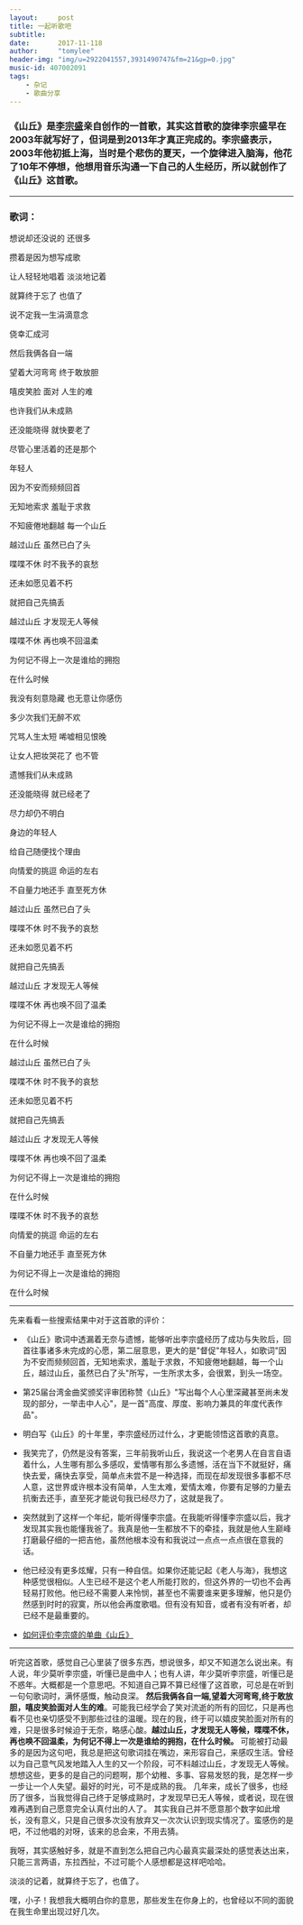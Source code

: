 ```yaml
---
layout:     post
title: 一起听歌吧
subtitle:  
date:       2017-11-118
author:     "tomylee"
header-img: "img/u=2922041557,3931490747&fm=21&gp=0.jpg"
music-id: 407002091
tags:
    - 杂记
    - 歌曲分享
---
```


### 《山丘》是[李宗盛](https://en.wikipedia.org/wiki/Jonathan_Lee_(musician))亲自创作的一首歌，其实这首歌的旋律李宗盛早在2003年就写好了，但词是到2013年才真正完成的。李宗盛表示，2003年他初抵上海，当时是个悲伤的夏天，一个旋律进入脑海，他花了10年不停想，他想用音乐沟通一下自己的人生经历，所以就创作了《山丘》这首歌。
---

### 歌词：
想说却还没说的 还很多

攒着是因为想写成歌

让人轻轻地唱着 淡淡地记着

就算终于忘了 也值了

说不定我一生涓滴意念

侥幸汇成河

然后我俩各自一端

望着大河弯弯 终于敢放胆

嘻皮笑脸 面对 人生的难

也许我们从未成熟

还没能晓得 就快要老了

尽管心里活着的还是那个

年轻人

因为不安而频频回首

无知地索求 羞耻于求救

不知疲倦地翻越 每一个山丘

越过山丘 虽然已白了头

喋喋不休 时不我予的哀愁

还未如愿见着不朽

就把自己先搞丢

越过山丘 才发现无人等候

喋喋不休 再也唤不回温柔

为何记不得上一次是谁给的拥抱

在什么时候

我没有刻意隐藏 也无意让你感伤

多少次我们无醉不欢

咒骂人生太短 唏嘘相见恨晚

让女人把妆哭花了 也不管

遗憾我们从未成熟

还没能晓得 就已经老了

尽力却仍不明白

身边的年轻人

给自己随便找个理由

向情爱的挑逗 命运的左右

不自量力地还手 直至死方休

越过山丘 虽然已白了头

喋喋不休 时不我予的哀愁

还未如愿见着不朽

就把自己先搞丢

越过山丘 才发现无人等候

喋喋不休 再也唤不回了温柔

为何记不得上一次是谁给的拥抱

在什么时候

越过山丘 虽然已白了头

喋喋不休 时不我予的哀愁

还未如愿见着不朽

就把自己先搞丢

越过山丘 才发现无人等候

喋喋不休 再也唤不回了温柔

为何记不得上一次是谁给的拥抱

在什么时候

喋喋不休 时不我予的哀愁

向情爱的挑逗 命运的左右

不自量力地还手 直至死方休

为何记不得上一次是谁给的拥抱

在什么时候

---
先来看看一些搜索结果中对于这首歌的评价：

- 《山丘》歌词中透漏着无奈与遗憾，能够听出李宗盛经历了成功与失败后，回首往事诸多未完成的心愿，第二层意思，更大的是"督促"年轻人，如歌词"因为不安而频频回首，无知地索求，羞耻于求救，不知疲倦地翻越，每一个山丘，越过山丘，虽然已白了头"所写，一生所求太多，会很累，到头一场空。

- 第25届台湾金曲奖颁奖评审团称赞《山丘》"写出每个人心里深藏甚至尚未发现的部分，一举击中人心"，是一首"高度、厚度、影响力兼具的年度代表作品"。
- 明白写《山丘》的十年里，李宗盛经历过什么，才更能领悟这首歌的真意。
- 我笑完了，仍然是没有答案，三年前我听山丘，我说这一个老男人在自言自语着什么，人生哪有那么多感叹，爱情哪有那么多遗憾，活在当下不就挺好，痛快去爱，痛快去享受，简单点未尝不是一种选择，而现在却发现很多事都不尽人意，这世界或许根本没有简单，人生太难，爱情太难，你要有足够的力量去抗衡去还手，直至死才能说句我已经尽力了，这就是我了。
- 突然就到了这样一个年纪，能听得懂李宗盛。在我能听得懂李宗盛以后，我才发现其实我也能懂我爸了。我真是他一生都放不下的牵挂，我就是他人生巅峰打磨最仔细的一把吉他，虽然他根本没有和我说过一点点一点点很在意我的话。
- 他已经没有更多炫耀，只有一种自信。如果你还能记起《老人与海》，我想这种感觉很相似。人生已经不是这个老人所能打败的，但这外界的一切也不会再轻易打败他。他已经不需要人来怜悯，甚至也不需要谁来更多理解，他只是仍然感到时时的寂寞，所以他会再度歌唱。但有没有知音，或者有没有听者，却已经不是最重要的。
- [如何评价李宗盛的单曲《山丘》](https://www.zhihu.com/question/21309892)

---

听完这首歌，感觉自己心里装了很多东西，想说很多，却又不知道怎么说出来。有人说，年少莫听李宗盛，听懂已是曲中人；也有人讲，年少莫听李宗盛，听懂已是不惑年。大概都是一个意思吧。不知道自己算不算已经懂了这首歌，可总是在听到一句句歌词时，满怀感慨，触动良深。
**然后我俩各自一端,望着大河弯弯,终于敢放胆，嘻皮笑脸面对人生的难**。可能我已经学会了笑对流逝的所有的回忆，只是再也看不见也亲切感受不到那些过往的温暖。现在的我，终于可以嬉皮笑脸面对所有的难，只是很多时候迫于无奈，略感心酸。**越过山丘，才发现无人等候，喋喋不休，再也唤不回温柔，为何记不得上一次是谁给的拥抱，在什么时候。**
可能被打动最多的是因为这句吧，我总是把这句歌词挂在嘴边，来形容自己，来感叹生活。曾经以为自己意气风发地踏入人生的又一个阶段，可不料越过山丘，才发现无人等候。想想这些，更多的是自己的问题啊，那个幼稚、多事、容易发怒的我，是怎样一步一步让一个人失望。最好的时光，可不是成熟的我。
几年来，成长了很多，也经历了很多，当我觉得自己终于足够成熟时，才发现早已无人等候，或者说，现在很难再遇到自己愿意完全认真付出的人了。
其实我自己并不愿意那个数字如此增长，没有意义，只是自己很多次没有放弃又一次次认识到现实情况了。蛮感伤的是吧，不过他唱的对呀，该来的总会来，不用去猜。

我呀，其实感触好多，就是不直到怎么把自己内心最真实最深处的感觉表达出来，只能三言两语，东拉西扯，不过可能个人感想都是这样吧哈哈。

淡淡的记着，就算终于忘了，也值了。

嘿，小子！我想我大概明白你的意思，那些发生在你身上的，也曾经以不同的面貌在我生命里出现过好几次。
